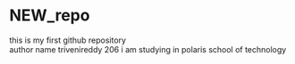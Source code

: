 # NEW_repo
this is my first github repository
<br>
author name trivenireddy 206
i am studying in polaris school of technology
